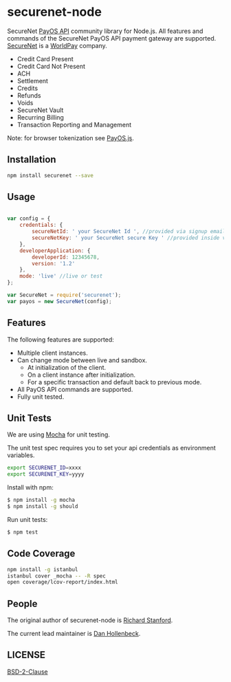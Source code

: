 securenet-node
==============

SecureNet [PayOS API](https://apidocs.securenet.com/docs/getstarted.html) community library for Node.js. All features and commands of the SecureNet PayOS API payment gateway are supported. [SecureNet](http://www.securenet.com/) is a [WorldPay](http://www.worldpay.com/us) company.

- Credit Card Present
- Credit Card Not Present
- ACH
- Settlement
- Credits
- Refunds
- Voids
- SecureNet Vault
- Recurring Billing
- Transaction Reporting and Management

Note: for browser tokenization see [PayOS.js](https://apidocs.securenet.com/docs/tokenization.html?lang=json).

## Installation

```bash
npm install securenet --save
```


## Usage

```javascript

var config = {
	credentials: {
		secureNetId: ' your SecureNet Id ', //provided via signup email
		secureNetKey: ' your SecureNet secure Key ' //provided inside virtual terminal
	},
	developerApplication: {
		developerId: 12345678,
		version: '1.2'
	},
	mode: 'live' //live or test
};

var SecureNet = require('securenet');
var payos = new SecureNet(config);
```

## Features

The following features are supported:
- Multiple client instances.
- Can change mode between live and sandbox.
	- At initialization of the client.
	- On a client instance after initialization.
	- For a specific transaction and default back to previous mode.
- All PayOS API commands are supported.
- Fully unit tested.

## Unit Tests

We are using [Mocha](http://mochajs.org/) for unit testing.

The unit test spec requires you to set your api credentials as environment variables.

```bash
export SECURENET_ID=xxxx
export SECURENET_KEY=yyyy
```

Install with npm:
```bash
$ npm install -g mocha
$ npm install -g should
```

Run unit tests:
```bash
$ npm test
```

## Code Coverage
```bash
npm install -g istanbul
istanbul cover _mocha -- -R spec
open coverage/lcov-report/index.html
```


## People
The original author of securenet-node is [Richard Stanford](http://richardstanford.com/).

The current lead maintainer is [Dan Hollenbeck](https://github.com/dhollenbeck).

## LICENSE

[BSD-2-Clause](https://github.com/HOAThink/securenet-node/blob/master/LICENSE)